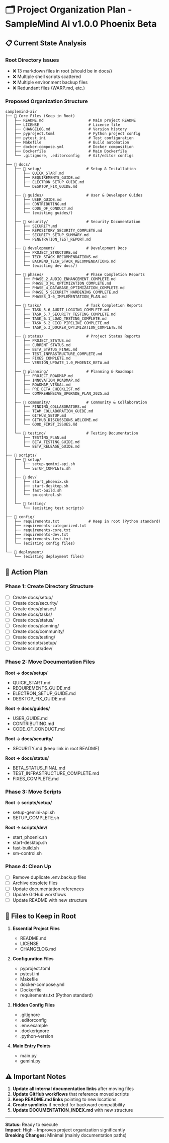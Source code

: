 # 🗂️ Project Organization Plan - SampleMind AI v1.0.0 Phoenix Beta

## 📋 Current State Analysis

### Root Directory Issues
- ❌ 13 markdown files in root (should be in docs/)
- ❌ Multiple shell scripts scattered
- ❌ Multiple environment backup files
- ❌ Redundant files (WARP.md, etc.)

### Proposed Organization Structure

```
samplemind-ai/
├── 📄 Core Files (Keep in Root)
│   ├── README.md                    # Main project README
│   ├── LICENSE                      # License file
│   ├── CHANGELOG.md                 # Version history
│   ├── pyproject.toml               # Python project config
│   ├── pytest.ini                   # Test configuration
│   ├── Makefile                     # Build automation
│   ├── docker-compose.yml           # Docker composition
│   ├── Dockerfile                   # Main Dockerfile
│   └── .gitignore, .editorconfig    # Git/editor configs
│
├── 📁 docs/
│   ├── 📂 setup/                    # Setup & Installation
│   │   ├── QUICK_START.md
│   │   ├── REQUIREMENTS_GUIDE.md
│   │   ├── ELECTRON_SETUP_GUIDE.md
│   │   └── DESKTOP_FIX_GUIDE.md
│   │
│   ├── 📂 guides/                   # User & Developer Guides
│   │   ├── USER_GUIDE.md
│   │   ├── CONTRIBUTING.md
│   │   ├── CODE_OF_CONDUCT.md
│   │   └── (existing guides/)
│   │
│   ├── 📂 security/                 # Security Documentation
│   │   ├── SECURITY.md
│   │   ├── REPOSITORY_SECURITY_COMPLETE.md
│   │   ├── SECURITY_SETUP_SUMMARY.md
│   │   └── PENETRATION_TEST_REPORT.md
│   │
│   ├── 📂 development/              # Development Docs
│   │   ├── PROJECT_STRUCTURE.md
│   │   ├── TECH_STACK_RECOMMENDATIONS.md
│   │   ├── BACKEND_TECH_STACK_RECOMMENDATIONS.md
│   │   └── (existing dev docs/)
│   │
│   ├── 📂 phases/                   # Phase Completion Reports
│   │   ├── PHASE_2_AUDIO_ENHANCEMENT_COMPLETE.md
│   │   ├── PHASE_3_ML_OPTIMIZATION_COMPLETE.md
│   │   ├── PHASE_4_DATABASE_OPTIMIZATION_COMPLETE.md
│   │   ├── PHASE_5_SECURITY_HARDENING_COMPLETE.md
│   │   └── PHASES_3-6_IMPLEMENTATION_PLAN.md
│   │
│   ├── 📂 tasks/                    # Task Completion Reports
│   │   ├── TASK_5.6_AUDIT_LOGGING_COMPLETE.md
│   │   ├── TASK_5.7_SECURITY_TESTING_COMPLETE.md
│   │   ├── TASK_6.1_LOAD_TESTING_COMPLETE.md
│   │   ├── TASK_6.2_CICD_PIPELINE_COMPLETE.md
│   │   └── TASK_6.3_DOCKER_OPTIMIZATION_COMPLETE.md
│   │
│   ├── 📂 status/                   # Project Status Reports
│   │   ├── PROJECT_STATUS.md
│   │   ├── CURRENT_STATUS.md
│   │   ├── BETA_STATUS_FINAL.md
│   │   ├── TEST_INFRASTRUCTURE_COMPLETE.md
│   │   ├── FIXES_COMPLETE.md
│   │   └── VERSION_UPDATE_1.0_PHOENIX_BETA.md
│   │
│   ├── 📂 planning/                 # Planning & Roadmaps
│   │   ├── PROJECT_ROADMAP.md
│   │   ├── INNOVATION_ROADMAP.md
│   │   ├── ROADMAP_VISUAL.md
│   │   ├── PRE_BETA_CHECKLIST.md
│   │   └── COMPREHENSIVE_UPGRADE_PLAN_2025.md
│   │
│   ├── 📂 community/                # Community & Collaboration
│   │   ├── FINDING_COLLABORATORS.md
│   │   ├── TEAM_COLLABORATION_GUIDE.md
│   │   ├── GITHUB_SETUP.md
│   │   ├── GITHUB_DISCUSSIONS_WELCOME.md
│   │   └── GOOD_FIRST_ISSUES.md
│   │
│   └── 📂 testing/                  # Testing Documentation
│       ├── TESTING_PLAN.md
│       ├── BETA_TESTING_GUIDE.md
│       └── BETA_RELEASE_GUIDE.md
│
├── 📁 scripts/
│   ├── 📂 setup/
│   │   ├── setup-gemini-api.sh
│   │   └── SETUP_COMPLETE.sh
│   │
│   ├── 📂 dev/
│   │   ├── start_phoenix.sh
│   │   ├── start-desktop.sh
│   │   ├── fast-build.sh
│   │   └── sm-control.sh
│   │
│   └── 📂 testing/
│       └── (existing test scripts)
│
├── 📁 config/
│   ├── requirements.txt             # Keep in root (Python standard)
│   ├── requirements-categorized.txt
│   ├── requirements-core.txt
│   ├── requirements-dev.txt
│   ├── requirements-test.txt
│   └── (existing config files)
│
└── 📁 deployment/
    └── (existing deployment files)
```

## 🎯 Action Plan

### Phase 1: Create Directory Structure
- [ ] Create docs/setup/
- [ ] Create docs/security/
- [ ] Create docs/phases/
- [ ] Create docs/tasks/
- [ ] Create docs/status/
- [ ] Create docs/planning/
- [ ] Create docs/community/
- [ ] Create docs/testing/
- [ ] Create scripts/setup/
- [ ] Create scripts/dev/

### Phase 2: Move Documentation Files
**Root → docs/setup/**
- QUICK_START.md
- REQUIREMENTS_GUIDE.md
- ELECTRON_SETUP_GUIDE.md
- DESKTOP_FIX_GUIDE.md

**Root → docs/guides/**
- USER_GUIDE.md
- CONTRIBUTING.md
- CODE_OF_CONDUCT.md

**Root → docs/security/**
- SECURITY.md (keep link in root README)

**Root → docs/status/**
- BETA_STATUS_FINAL.md
- TEST_INFRASTRUCTURE_COMPLETE.md
- FIXES_COMPLETE.md

### Phase 3: Move Scripts
**Root → scripts/setup/**
- setup-gemini-api.sh
- SETUP_COMPLETE.sh

**Root → scripts/dev/**
- start_phoenix.sh
- start-desktop.sh
- fast-build.sh
- sm-control.sh

### Phase 4: Clean Up
- [ ] Remove duplicate .env.backup files
- [ ] Archive obsolete files
- [ ] Update documentation references
- [ ] Update GitHub workflows
- [ ] Update README with new structure

## 📝 Files to Keep in Root

1. **Essential Project Files**
   - README.md
   - LICENSE
   - CHANGELOG.md

2. **Configuration Files**
   - pyproject.toml
   - pytest.ini
   - Makefile
   - docker-compose.yml
   - Dockerfile
   - requirements.txt (Python standard)

3. **Hidden Config Files**
   - .gitignore
   - .editorconfig
   - .env.example
   - .dockerignore
   - .python-version

4. **Main Entry Points**
   - main.py
   - gemini.py

## ⚠️ Important Notes

1. **Update all internal documentation links** after moving files
2. **Update GitHub workflows** that reference moved scripts
3. **Keep README.md links** pointing to new locations
4. **Create symlinks** if needed for backward compatibility
5. **Update DOCUMENTATION_INDEX.md** with new structure

---

**Status:** Ready to execute  
**Impact:** High - Improves project organization significantly  
**Breaking Changes:** Minimal (mainly documentation paths)
